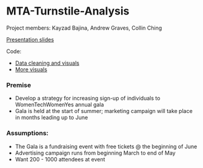 # MTA-Turnstile-Analysis

Project members: Kayzad Bajina, Andrew Graves, Collin Ching

[Presentation slides](https://github.com/collindching/MTA-Turnstile-Analysis/blob/master/MTA%20Analysis%20Presentation.pdf)

Code: 
- [Data cleaning and visuals](https://github.com/collindching/MTA-Turnstile-Analysis/blob/master/Turnstile%20Data%20Analysis.ipynb) 
- [More visuals](https://github.com/collindching/MTA-Turnstile-Analysis/blob/master/Turnstile_Data_Analysis_Andrew_V2.ipynb)

### Premise

- Develop a strategy for increasing sign-up of individuals to WomenTechWomenYes annual gala
- Gala is held at the start of summer; marketing campaign will take place in months leading up to June

### Assumptions:

- The Gala is a fundraising event with free tickets @ the beginning of June
- Advertising campaign runs from beginning March to end of May
- Want 200 - 1000 attendees at event